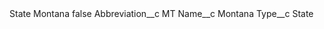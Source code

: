 <?xml version="1.0" encoding="UTF-8"?>
<CustomMetadata xmlns="http://soap.sforce.com/2006/04/metadata" xmlns:xsi="http://www.w3.org/2001/XMLSchema-instance" xmlns:xsd="http://www.w3.org/2001/XMLSchema">
    <label>State Montana</label>
    <protected>false</protected>
    <values>
        <field>Abbreviation__c</field>
        <value xsi:type="xsd:string">MT</value>
    </values>
    <values>
        <field>Name__c</field>
        <value xsi:type="xsd:string">Montana</value>
    </values>
    <values>
        <field>Type__c</field>
        <value xsi:type="xsd:string">State</value>
    </values>
</CustomMetadata>
